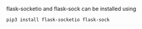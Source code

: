 flask-socketio and flask-sock can be installed using 
<!-- still deciding on which extension to use -->
```
pip3 install flask-socketio flask-sock

```